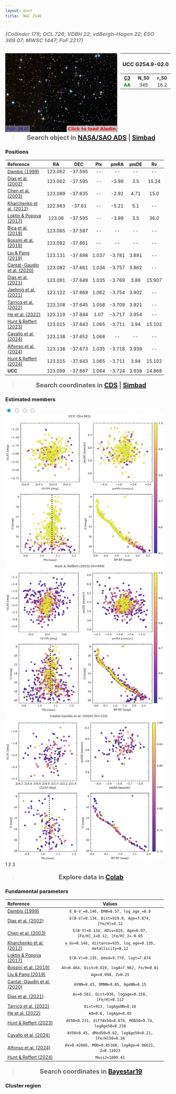```yaml
---
layout: post
title:  NGC 2546
---
```

<h3><span style="color: #808080;"><i>(Collinder 178; OCL 726; VDBH 22; vdBergh-Hagen 22; ESO 369 07; MWSC 1447; FoF 2217)</i></span></h3><div style="display: flex; justify-content: space-between; width:720px;height:250px">
<div style="text-align: center;">

<!-- Static image + data attributes for FOV and target -->
<img id="aladin_img"
     data-umami-event="aladin_load"
     src="https://raw.githubusercontent.com/ucc23/Q3N/main/plots/aladin/ngc2546.webp"
     alt="Click to load Aladin Lite" 
     style="width:355px;height:250px; cursor: pointer;"
     data-fov="0.54" 
     data-target="123.099 -37.667"/>
<!-- Div to contain Aladin Lite viewer -->
<div id="aladin-lite-div" style="width:355px;height:250px;display:none;"></div>
<!-- Aladin Lite script (will be loaded after the image is clicked) -->
<script src="{{ site.baseurl }}/scripts/aladin_load.js"></script>

</div>
<!-- Left block -->

<table style="width:355px;height:250px;">
  <!-- Row 1 (title) -->
  <tr>
    <td colspan="5"><h3>UCC G254.9-02.0</h3></td>
  </tr>
  <!-- Row 2 -->
  <tr>
    <th style="text-align: center;"><a href="https://ucc.ar/faq#what-is-the-c3-parameter" title="Combined class">C3</a></th>
    <th style="text-align: center;"><div title="Stars with membership probability >50%">N_50</div></th>
    <th style="text-align: center;"><div title="Radius that contains half the members [arcmin]">r_50</div></th>
  </tr>
  <!-- Row 3 -->
  <tr>
    <td style="text-align: center;"><span style="color: green; font-weight: bold;">A</span><span style="color: green; font-weight: bold;">A</span></td>
    <td style="text-align: center;">345</td>
    <td style="text-align: center;">16.2</td>
  </tr>
</table>
</div>

> <p style="text-align:center; font-weight: bold; font-size:20px">Search object in <a data-umami-event="nasa_search" href="https://ui.adsabs.harvard.edu/search/q=%20collection%3Aastronomy%20body%3A%22NGC%202546%22&sort=date%20desc%2C%20bibcode%20desc&p_=0" target="_blank">NASA/SAO ADS</a> | <a data-umami-event="simbad_search" href="https://simbad.cds.unistra.fr/simbad/sim-id-refs?Ident=ngc2546" target="_blank">Simbad</a></p>


### Positions

| Reference    | RA    | DEC   | Plx  | pmRA  | pmDE   |  Rv  |
| :---         | :---: | :---: | :---: | :---: | :---: | :---: |
|[Dambis (1999)](https://ui.adsabs.harvard.edu/abs/1999AstL...25....7D) | 123.062 | -37.595 | -- | -- | -- | -- |
|[Dias et al. (2002)](https://ui.adsabs.harvard.edu/abs/2002A%26A...389..871D) | 123.062 | -37.595 | -- | -3.99 | 3.5 | 15.24 |
|[Chen et al. (2003)](https://ui.adsabs.harvard.edu/abs/2003AJ....125.1397C) | 123.089 | -37.635 | -- | -2.92 | 4.71 | 15.0 |
|[Kharchenko et al. (2012)](https://ui.adsabs.harvard.edu/abs/2012A%26A...543A.156K) | 122.963 | -37.61 | -- | -5.21 | 5.1 | -- |
|[Loktin & Popova (2017)](https://ui.adsabs.harvard.edu/abs/2017AstBu..72..257L) | 123.06 | -37.595 | -- | -3.99 | 3.5 | 36.0 |
|[Bica et al. (2019)](https://ui.adsabs.harvard.edu/abs/2019AJ....157...12B) | 123.065 | -37.587 | -- | -- | -- | -- |
|[Bossini et al. (2019)](https://ui.adsabs.harvard.edu/abs/2019A%26A...623A.108B) | 123.082 | -37.661 | -- | -- | -- | -- |
|[Liu & Pang (2019)](https://ui.adsabs.harvard.edu/abs/2019ApJS..245...32L) | 123.131 | -37.698 | 1.037 | -3.781 | 3.891 | -- |
|[Cantat-Gaudin et al. (2020)](https://ui.adsabs.harvard.edu/abs/2020A%26A...640A...1C) | 123.082 | -37.661 | 1.034 | -3.757 | 3.862 | -- |
|[Dias et al. (2021)](https://ui.adsabs.harvard.edu/abs/2021MNRAS.504..356D) | 123.091 | -37.649 | 1.035 | -3.769 | 3.86 | 15.907 |
|[Jaehnig et al. (2021)](https://ui.adsabs.harvard.edu/abs/2021ApJ...923..129J) | 123.122 | -37.669 | 1.062 | -3.754 | 3.902 | -- |
|[Tarricq et al. (2022)](https://ui.adsabs.harvard.edu/abs/2022A%26A...659A..59T) | 123.108 | -37.645 | 1.056 | -3.709 | 3.921 | -- |
|[He et al. (2022)](https://ui.adsabs.harvard.edu/abs/2022ApJS..262....7H) | 123.119 | -37.644 | 1.07 | -3.717 | 3.954 | -- |
|[Hunt & Reffert (2023)](https://ui.adsabs.harvard.edu/abs/2023A%26A...673A.114H) | 123.015 | -37.643 | 1.065 | -3.711 | 3.94 | 15.102 |
|[Cavallo et al. (2024)](https://ui.adsabs.harvard.edu/abs/2024AJ....167...12C) | 123.138 | -37.652 | 1.066 | -- | -- | -- |
|[Alfonso et al. (2024)](https://ui.adsabs.harvard.edu/abs/2024A%26A...689A..18A) | 123.138 | -37.673 | 1.035 | -3.716 | 3.939 | -- |
|[Hunt & Reffert (2024)](https://ui.adsabs.harvard.edu/abs/2024A%26A...686A..42H) | 123.015 | -37.643 | 1.065 | -3.711 | 3.94 | 15.102 |
| **UCC** |123.099 | -37.667 | 1.064 | -3.724 | 3.938 | 14.868 |

> <p style="text-align:center; font-weight: bold; font-size:20px">Search coordinates in <a data-umami-event="cds_coord_search" href="https://cdsportal.u-strasbg.fr/?target=123.099,-37.667" target="_blank">CDS</a> | <a data-umami-event="simbad_coord_search" href="https://simbad.cds.unistra.fr/mobile/object_list.html?coord=123.099%20-37.667&output=json&radius=5&userEntry=ngc2546" target="_blank">Simbad</a></p>

### Estimated members

<div class="carousel">
<input type="radio" name="radio-btn" id="slide1" checked>
<input type="radio" name="radio-btn" id="slide1">
<input type="radio" name="radio-btn" id="slide2">
<input type="radio" name="radio-btn" id="slide3">
<div class="slides">
<div class="slide">
<a href="https://raw.githubusercontent.com/ucc23/Q3N/main/plots/UCC/ngc2546.webp" target="_blank">
<img src="https://raw.githubusercontent.com/ucc23/Q3N/main/plots/UCC/ngc2546.webp" alt="NGC 2546 UCC">
</a>
</div>
<div class="slide">
<a href="https://raw.githubusercontent.com/ucc23/Q3N/main/plots/HUNT23/ngc2546.webp" target="_blank">
<img src="https://raw.githubusercontent.com/ucc23/Q3N/main/plots/HUNT23/ngc2546.webp" alt="NGC 2546 HUNT23">
</a>
</div>
<div class="slide">
<a href="https://raw.githubusercontent.com/ucc23/Q3N/main/plots/CANTAT20/ngc2546.webp" target="_blank">
<img src="https://raw.githubusercontent.com/ucc23/Q3N/main/plots/CANTAT20/ngc2546.webp" alt="NGC 2546 CANTAT20">
</a>
</div>
</div>
<div class="indicators">
<label for="slide1">1</label>
<label for="slide2">2</label>
<label for="slide3">3</label>
</div>
</div>


> <p style="text-align:center; font-weight: bold; font-size:20px">Explore data in <a data-umami-event="colab" href="https://colab.research.google.com/github/ucc23/ucc/blob/main/assets/notebook.ipynb" target="_blank">Colab</a></p>


### Fundamental parameters

| Reference |  Values |
| :---      |  :---:  |
| [Dambis (1999)](https://ui.adsabs.harvard.edu/abs/1999AstL...25....7D) | `E_B-V_=0.146, DM0=8.57, log_age_=8.0` |
| [Dias et al. (2002)](https://ui.adsabs.harvard.edu/abs/2002A%26A...389..871D) | `E(B-V)=0.134, Dist=919.0, Age=7.874, [Fe/H]=0.12` |
| [Chen et al. (2003)](https://ui.adsabs.harvard.edu/abs/2003AJ....125.1397C) | `E(B-V)=0.134, HDis=919, Age=0.07, [Fe/H]_1=0.12, [Fe/H]_2=-0.05` |
| [Kharchenko et al. (2012)](https://ui.adsabs.harvard.edu/abs/2012A%26A...543A.156K) | `e_bv=0.146, distance=935, log_age=8.135, metallicity=0.12` |
| [Loktin & Popova (2017)](https://ui.adsabs.harvard.edu/abs/2017AstBu..72..257L) | `E(B-V)=0.135, Dmod=9.779, logt=7.874` |
| [Bossini et al. (2019)](https://ui.adsabs.harvard.edu/abs/2019A%26A...623A.108B) | `AV=0.464, Dist=9.819, logA=7.962, Fe/H=0.01` |
| [Liu & Pang (2019)](https://ui.adsabs.harvard.edu/abs/2019ApJS..245...32L) | `Age=0.098, Z=0.25` |
| [Cantat-Gaudin et al. (2020)](https://ui.adsabs.harvard.edu/abs/2020A%26A...640A...1C) | `AVNN=0.43, DMNN=9.85, AgeNN=8.15` |
| [Dias et al. (2021)](https://ui.adsabs.harvard.edu/abs/2021MNRAS.504..356D) | `Av=0.561, Dist=938, logage=8.158, [Fe/H]=0.112` |
| [Tarricq et al. (2022)](https://ui.adsabs.harvard.edu/abs/2022A%26A...659A..59T) | `Dist=913, logAgeNN=8.16` |
| [He et al. (2022)](https://ui.adsabs.harvard.edu/abs/2022ApJS..262....7H) | `A0=0.6, logAge=8.05` |
| [Hunt & Reffert (2023)](https://ui.adsabs.harvard.edu/abs/2023A%26A...673A.114H) | `AV50=0.231, diffAV50=0.674, MOD50=9.74, logAge50=8.218` |
| [Cavallo et al. (2024)](https://ui.adsabs.harvard.edu/abs/2024AJ....167...12C) | `AV50=0.45, dMod50=9.82, logAge50=8.21, [Fe/H]50=0.34` |
| [Alfonso et al. (2024)](https://ui.adsabs.harvard.edu/abs/2024A%26A...689A..18A) | `AV=0.42666, MOD=9.85160, logAge=8.06621, Z=0.11023` |
| [Hunt & Reffert (2024)](https://ui.adsabs.harvard.edu/abs/2024A%26A...686A..42H) | `MassJ=1009.41` |

> <p style="text-align:center; font-weight: bold; font-size:20px">Search coordinates in <a data-umami-event="bayestar" href="http://argonaut.skymaps.info/query?lon=254.924%20&lat=-1.997&coordsys=gal&mapname=bayestar2019" target="_blank">Bayestar19</a></p>


### Cluster region

<html lang="en">
  <body>
    <center>
    <div id="plot-params"
         data-oc-name="ngc2546"
         data-ra-center="123.08"
         data-dec-center="-37.66"
         data-rad-deg="16.2"
         data-plx="1.064">
    </div>
    <div id="plot-container">
        <div id="plot"></div>
    </div>
    <script defer type="module" src="{{ site.baseurl }}/scripts/radec_scatter.js"></script>
    </center>
  </body>
</html>
<br>
